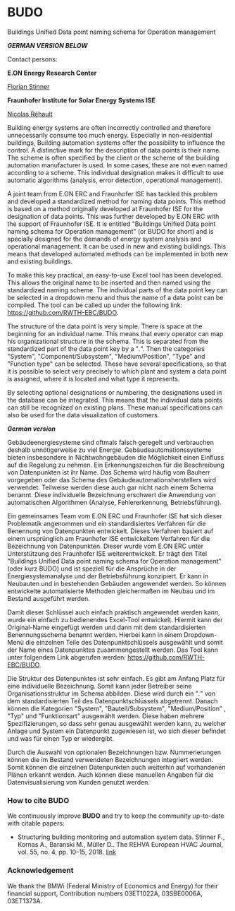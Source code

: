 # BUDO
Buildings Unified Data point naming schema for Operation management

***GERMAN VERSION BELOW***

Contact persons:

**E.ON Energy Research Center**


[Florian Stinner](mailto:fstinner@eonerc.rwth-aachen.de)

**Fraunhofer Institute for Solar Energy Systems ISE**

[Nicolas Réhault](mailto:Nicolas.Rehault@ise.fraunhofer.de)


Building energy systems are often incorrectly controlled and therefore unnecessarily consume too much energy. Especially in non-residential buildings, Building automation systems offer the possibility to influence the control. A distinctive mark for the description of data points is their name. The scheme is often specified by the client or the scheme of the building automation manufacturer is used. In some cases, these are not even named according to a scheme. This individual designation makes it difficult to use automatic algorithms (analysis, error detection, operational management).

A joint team from E.ON ERC and Fraunhofer ISE has tackled this problem and developed a standardized method for naming data points. This method is based on a method originally developed at Fraunhofer ISE for the designation of data points. This was further developed by E.ON ERC with the support of Fraunhofer ISE. It is entitled "Buildings Unified Data point naming schema for Operation management" (or BUDO for short) and is specially designed for the demands of energy system analysis and operational management. It can be used in new and existing buildings. This means that developed automated methods can be implemented in both new and existing buildings.

To make this key practical, an easy-to-use Excel tool has been developed. This allows the original name to be inserted and then named using the standardized naming scheme. The individual parts of the data point key can be selected in a dropdown menu and thus the name of a data point can be compiled. The tool can be called up under the following link: https://github.com/RWTH-EBC/BUDO.


The structure of the data point is very simple. There is space at the beginning for an individual name. This means that every operator can map his organizational structure in the schema. This is separated from the standardized part of the data point key by a "_._". Then the categories "System", "Component/Subsystem", "Medium/Position", "Type" and "Function type" can be selected. These have several specifications, so that it is possible to select very precisely to which plant and system a data point is assigned, where it is located and what type it represents.

By selecting optional designations or numbering, the designations used in the database can be integrated. This means that the individual data points can still be recognized on existing plans. These manual specifications can also be used for the data visualization of customers.


***German version***

Gebäudeenergiesysteme sind oftmals falsch geregelt und verbrauchen deshalb unnötigerweise zu viel Energie. Gebäudeautomationssysteme bieten insbesondere in Nichtwohngebäuden die Möglichkeit einen Einfluss auf die Regelung zu nehmen. Ein Erkennungszeichen für die Beschreibung von Datenpunkten ist ihr Name. Das Schema wird häufig vom Bauherr vorgegeben oder das Schema des Gebäudeautomationsherstellers wird verwendet. Teilweise werden diese auch gar nicht nach einem Schema benannt. Diese individuelle Bezeichnung erschwert die Anwendung von automatischen Algorithmen (Analyse, Fehlererkennung, Betriebsführung).

Ein gemeinsames Team vom E.ON ERC und Fraunhofer ISE hat sich dieser Problematik angenommen und ein standardisiertes Verfahren für die Benennung von Datenpunkten entwickelt. Dieses Verfahren basiert auf einem ursprünglich am Fraunhofer ISE entwickeltem Verfahren für die Bezeichnung von Datenpunkten. Dieser wurde vom E.ON ERC unter Unterstützung des Fraunhofer ISE weiterentwickelt. Er trägt den Titel "Buildings Unified Data point naming schema for Operation management" (oder kurz BUDO) und ist speziell für die Ansprüche in der Energiesystemanalyse und der Betriebsführung konzipiert. Er kann in Neubauten und in bestehenden Gebäuden angewendet werden. So können entwickelte automatisierte Methoden gleichermaßen im Neubau und im Bestand ausgeführt werden.

Damit dieser Schlüssel auch einfach praktisch angewendet werden kann, wurde ein einfach zu bedienendes Excel-Tool entwickelt. Hiermit kann der Original-Name eingefügt werden und dann mit dem standardisierten Benennungsschema benannt werden. Hierbei kann in einem Dropdown-Menü die einzelnen Teile des Datenpunktschlüssels ausgewählt und somit der Name eines Datenpunktes zusammengestellt werden. Das Tool kann unter folgendem Link abgerufen werden: https://github.com/RWTH-EBC/BUDO.


Die Struktur des Datenpunktes ist sehr einfach. Es gibt am Anfang Platz für eine individuelle Bezeichnung. Somit kann jeder Betreiber seine Organisationsstruktur im Schema abbilden. Diese wird durch ein "_._" von dem standardisierten Teil des Datenpunktschlüssels abgetrennt. Danach können die Kategorien "System", "Bauteil/Subsystem", "Medium/Position" , "Typ" und "Funktionsart" ausgewählt werden. Diese haben mehrere Spezifizierungen, so dass sehr genau ausgewählt werden kann, zu welcher Anlage und System ein Datenpunkt zugewiesen ist, wo sich dieser befindet und was für einen Typ er wiedergibt.

Durch die Auswahl von optionalen Bezeichnungen bzw. Nummerierungen können die im Bestand verwendeten Bezeichnungen integriert werden. Somit können die einzelnen Datenpunkten auch weiterhin auf vorhandenen Plänen erkannt werden. Auch können diese manuellen Angaben für die Datenvisualisierung von Kunden genutzt werden.


### How to cite BUDO

We continuously improve **BUDO** and try to keep the community up-to-date with citable papers:

- Structuring building monitoring and automation system data.
  Stinner F., Kornas A., Baranski M., Müller D..
  The REHVA European HVAC Journal, vol. 55, no. 4, pp. 10–15, 2018.
  [link](https://www.rehva.eu/fileadmin/user_upload/10-15_RJ1804_WEB.pdf)

### Acknowledgement

We thank the BMWi (Federal Ministry of Economics and Energy) for their financial support,
Contribution numbers 03ET1022A, 03SBE0006A, 03ET1373A.